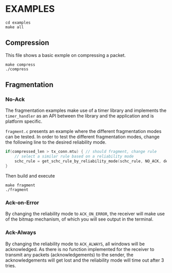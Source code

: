 # EXAMPLES
```
cd examples
make all
```
## Compression
This file shows a basic exmple on compressing a packet.
```
make compress
./compress
```

## Fragmentation
### No-Ack
The fragmentation examples make use of a timer library and implements the `timer_handler` as an API between the library and the application and is platform specific.

`fragment.c` presents an example where the different fragmentation modes can be tested. In order to test the different fragmentation modes, change the following line to the desired reliability mode.
```C
if(compressed_len > tx_conn.mtu) { // should fragment, change rule
	// select a similar rule based on a reliability mode
	schc_rule = get_schc_rule_by_reliability_mode(schc_rule, NO_ACK, device_id); // <-- change this line
}
```
Then build and execute
```
make fragment
./fragment
```
### Ack-on-Error
By changing the reliability mode to `ACK_ON_ERROR`, the receiver will make use of the bitmap mechanism, of which you will see output in the terminal.

### Ack-Always
By changing the reliability mode to `ACK_ALWAYS`, all windows will be acknowledged. As there is no function implemented for the receiver to transmit any packets (acknowledgements) to the sender, the acknowledgements will get lost and the reliability mode will time out after 3 tries.
